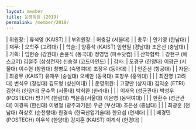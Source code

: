 ```yaml
---
layout: member
title: 운영위원 (2019)
permalink: /member/2019/
---
```


| 위원장: | 류석영 (KAIST) |
| 부위원장: | 허충길 (서울대) |
| 총무: | 안기영 (한남대) |
| 재무: | 오학주 (고려대) |
| 학술: | 양홍석 (KAIST) 임현일 (경남대) 조은선 (충남대) |
| 기획: | 임현승 (강원대) 손윤식 (동국대) 정영범 (파수닷컴) |
| 산학협력: | 강현구 (에스코어) 김철주 (삼성전자) 신승철 (코드마인드) |
| 감사: | 도경구 (한양대) 이광근 (서울대) 이수현 (창원대) 창병모 (숙명여대) 조장우 (동아대) |
| | 안준선 (항공대) |
| 자문: | 최광무 (KAIST) 유재우 (숭실대) 오세만 (동국대) 표창우 (홍익대) |
| | 최진영 (고려대) 변석우 (경성대) 김도형 (성신여대) |
| 운영위원: | 고광만 (상지대) 김익순 (ETRI) 김현하 (한양대) 문수묵 (서울대) 박희완 (한라대) |
| | 이재욱 (성균관대) 박성우 (POSTECH) 방기석 (한림대) 백윤흥(서울대) 이은영 (동덕여대) |
| | 한환수 (성균관대) 이경옥 (한신대) 이병철 (광주과기원) 우균 (부산대) 조은선 (충남대) |
| | 최광훈 (전남대) 하상호 (순천향대) 한경숙 (한국산업기술대) 한요섭 (연세대) |
| | 배경민 (POSTECH) 이우석 (한양대) 강지훈 (KAIST) 이계식 (한경대) |
